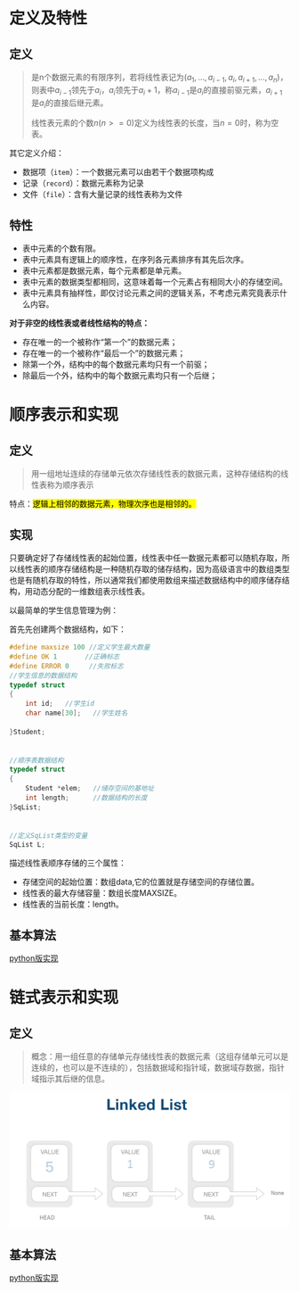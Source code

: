 # 定义及特性

## 定义

> 是n个数据元素的有限序列，若将线性表记为$(a_1,...,a_{i-1},a_i,a_{i+1},...,a_n)$，则表中$a_{i-1}$领先于$a_i$，$a_i$领先于$a_i+1$，称$a_{i-1}$是$a_i$的直接前驱元素，$a_{i+1}$是$a_i$的直接后继元素。
>
> 线性表元素的个数$n(n>=0)$定义为线性表的长度，当$n=0$时，称为空表。



其它定义介绍：

- 数据项（`item`）：一个数据元素可以由若干个数据项构成
- 记录（`record`）：数据元素称为记录
- 文件（`file`）：含有大量记录的线性表称为文件



## 特性

- 表中元素的个数有限。
- 表中元素具有逻辑上的顺序性，在序列各元素排序有其先后次序。
- 表中元素都是数据元素，每个元素都是单元素。
- 表中元素的数据类型都相同，这意味着每一个元素占有相同大小的存储空间。
- 表中元素具有抽样性，即仅讨论元素之间的逻辑关系，不考虑元素究竟表示什么内容。



**对于非空的线性表或者线性结构的特点：**

- 存在唯一的一个被称作“第一个”的数据元素；
- 存在唯一的一个被称作“最后一个”的数据元素；
- 除第一个外，结构中的每个数据元素均只有一个前驱；
- 除最后一个外，结构中的每个数据元素均只有一个后继；





# 顺序表示和实现

## 定义

> 用一组地址连续的存储单元依次存储线性表的数据元素，这种存储结构的线性表称为顺序表示

特点：<mark>逻辑上相邻的数据元素，物理次序也是相邻的。</mark>



## 实现

只要确定好了存储线性表的起始位置，线性表中任一数据元素都可以随机存取，所以线性表的顺序存储结构是一种随机存取的储存结构，因为高级语言中的数组类型也是有随机存取的特性，所以通常我们都使用数组来描述数据结构中的顺序储存结构，用动态分配的一维数组表示线性表。

以最简单的学生信息管理为例：

首先先创建两个数据结构，如下：

```c
#define maxsize 100 //定义学生最大数量
#define OK 1       //正确标志
#define ERROR 0     //失败标志
//学生信息的数据结构
typedef struct
{
    int id;   //学生id
    char name[30];   //学生姓名
    
}Student;
 
 
//顺序表数据结构
typedef struct
{
    Student *elem;   //储存空间的基地址
    int length;      //数据结构的长度
}SqList;
 
 
//定义SqList类型的变量
SqList L;
```

描述线性表顺序存储的三个属性：

- 存储空间的起始位置：数组data,它的位置就是存储空间的存储位置。
- 线性表的最大存储容量：数组长度MAXSIZE。
- 线性表的当前长度：length。



## 基本算法
[python版实现](https://github.com/pankypan/DataStructureAndAlgo/blob/master/a_Array/arrays.py)





# 链式表示和实现

## 定义

> 概念：用一组任意的存储单元存储线性表的数据元素（这组存储单元可以是连续的，也可以是不连续的），包括数据域和指针域，数据域存数据，指针域指示其后继的信息。

![20190627193911](assets/20190627193911.png)



## 基本算法

[python版实现](https://github.com/pankypan/DataStructureAndAlgo/blob/master/b_LinkedList/linked_lists.py)





